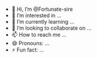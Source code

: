 - 👋 Hi, I’m @Fortunate-sire
- 👀 I’m interested in ...
- 🌱 I’m currently learning ...
- 💞️ I’m looking to collaborate on ...
- 📫 How to reach me ...
- 😄 Pronouns: ...
- ⚡ Fun fact: ...

<!---
Fortunate-sire/Fortunate-sire is a ✨ special ✨ repository because its `README.md` (this file) appears on your GitHub profile.
You can click the Preview link to take a look at your changes.
--->
